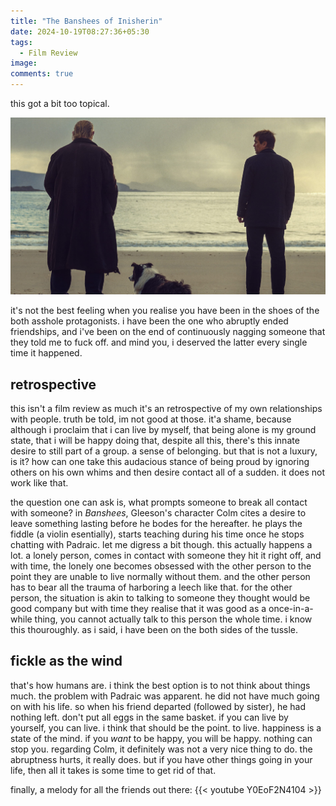 ```yaml
---
title: "The Banshees of Inisherin"
date: 2024-10-19T08:27:36+05:30
tags:
  - Film Review
image:
comments: true
---
```


this got a bit too topical.

![let's call it quits](/images/post_pics/inisherin/k8azyHZ8T7bQeUh9GPnSfc5zA6.jpg)

it's not the best feeling when you realise you have been in the shoes of the both
asshole protagonists. i have been the one who abruptly ended friendships, and
i've been on the end of continuously nagging someone that they told me to fuck off.
and mind you, i deserved the latter every single time it happened.

## retrospective

this isn't a film review as much it's an retrospective of my own relationships with
people. truth be told, im not good at those. it'a shame, because although i proclaim
that i can live by myself, that being alone is my ground state, that i will be happy
doing that, despite all this, there's this innate desire to still part of a group. a
sense of belonging. but that is not a luxury, is it? how can one take this audacious
stance of being proud by ignoring others on his own whims and then desire contact all of
a sudden. it does not work like that.

the question one can ask is, what prompts someone to break all contact with someone?
in *Banshees*, Gleeson's character Colm cites a desire to leave something lasting before
he bodes for the hereafter. he plays the fiddle (a violin esentially), starts teaching
during his time once he stops chatting with Padraic. let me digress a bit though. this
actually happens a lot. a lonely person, comes in contact with someone they hit it right off,
and with time, the lonely one becomes obsessed with the other person to the point they are
unable to live normally without them. and the other person has to bear all the trauma
of harboring a leech like that. for the other person, the situation is akin to talking
to someone they thought would be good company but with time they realise that it was good
as a once-in-a-while thing, you cannot actually talk to this person the whole time.
i know this thouroughly. as i said, i have been on the both sides of the tussle.

## fickle as the wind

that's how humans are. i think the best option is to not think about things much.
the problem with Padraic was apparent. he did not have much going on with his life.
so when his friend departed (followed by sister), he had nothing left. don't put
all eggs in the same basket. if you can live by yourself, you can live. i think
that should be the point. to live. happiness is a state of the mind. if you *want*
to be happy, you will be happy. nothing can stop you. regarding Colm, it definitely was
not a very nice thing to do. the abruptness hurts, it really does. but if you have
other things going in your life, then all it takes is some time to get rid of that.

finally, a melody for all the friends out there:
{{< youtube Y0EoF2N4104 >}}
